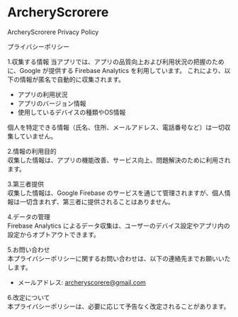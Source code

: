 # ArcheryScrorere
ArcheryScrorere Privacy Policy

プライバシーポリシー

1.収集する情報
当アプリでは、アプリの品質向上および利用状況の把握のために、Google が提供する Firebase Analytics を利用しています。
これにより、以下の情報が匿名で自動的に収集されます。   
- アプリの利用状況  
- アプリのバージョン情報  
- 使用しているデバイスの種類やOS情報  
  
個人を特定できる情報（氏名、住所、メールアドレス、電話番号など）は一切収集していません。

2.情報の利用目的  
収集した情報は、アプリの機能改善、サービス向上、問題解決のために利用されます。

3.第三者提供  
収集した情報は、Google Firebase のサービスを通じて管理されますが、個人情報は一切含まれず、第三者に提供されることはありません。

4.データの管理  
Firebase Analytics によるデータ収集は、ユーザーのデバイス設定やアプリ内の設定からオプトアウトできます。

5.お問い合わせ  
本プライバシーポリシーに関するお問い合わせは、以下の連絡先までお願いいたします。  
- メールアドレス: archeryscorere@gmail.com  

6.改定について   
本プライバシーポリシーは、必要に応じて予告なく改定されることがあります。
